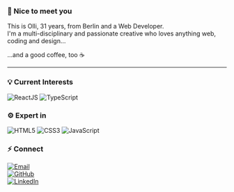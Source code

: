 ### 👋 Nice to meet you

This is Olli, 31 years, from Berlin and a Web Developer.
<br/>I'm a multi-disciplinary and passionate creative who loves anything web, coding and design...

...and a good coffee, too ☕️ 

---

### 💡 Current Interests

![ReactJS](https://img.shields.io/badge/-ReactJS-20232a?style=for-the-badge&logo=react&logoColor=00c8ff)
![TypeScript](https://img.shields.io/badge/-TypeScript-3178C6?style=for-the-badge&logo=typescript&logoColor=fff)

### ⚙️ Expert in

![HTML5](https://img.shields.io/badge/-HTML5-e34f26?style=for-the-badge&logo=html5&logoColor=fff)
![CSS3](https://img.shields.io/badge/-CSS3-1572b6?style=for-the-badge&logo=css3&logoColor=fff)
![JavaScript](https://img.shields.io/badge/-JavaScript-f7df1e?style=for-the-badge&logo=javascript&logoColor=181818)


### ⚡ Connect

<p>
  <a href="mailto:ollipaust@gmail.com">
    <img src="https://img.shields.io/badge/Email-ollipaust%40gmail.com-d14836?logo=gmail&style=for-the-badge" alt="Email">
  </a>
  <br/>
  <a href="https://github.com/diegomais">
    <img src="https://img.shields.io/badge/GitHub-ollipaust-181717?logo=github&style=for-the-badge" alt="GitHub">
  </a>
  <br/>
  <a href="https://www.linkedin.com/in/ollipaust">
    <img src="https://img.shields.io/badge/LinkedIn-ollipaust-0077b5?logo=linkedin&style=for-the-badge" alt="LinkedIn">
  </a>
</p>
